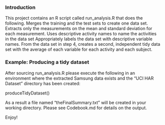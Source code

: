 ### Introduction

This project contains an R script called run_analysis.R that does the following. 
Merges the training and the test sets to create one data set.
Extracts only the measurements on the mean and standard deviation for each measurement. 
Uses descriptive activity names to name the activities in the data set
Appropriately labels the data set with descriptive variable names. 
From the data set in step 4, creates a second, independent tidy data set with the average of each variable for each activity and each subject.

### Example: Producing a tidy dataset

After sourcing run_analysis.R please execute the following in an environment where the extracted Samsung data exists and the “UCI HAR Dataset” directory has been created:

produceTidyDataset()

As a result a file named “theFinalSummary.txt” will be created in your working directory. Please see Codebook.md for details on the output.

Enjoy!

